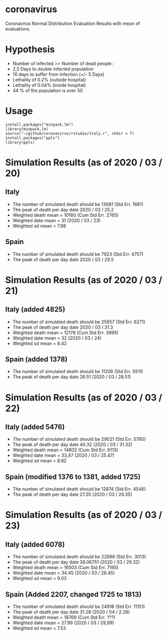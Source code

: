 # coronavirus

Coronavirus Normal Distribution Evaluation Results with mean of evaluations. 

# Hypothesis

* Number of infected >> Number of dead people ;
* 2,5 Days to double infected population
* 10 days to suffer from infection (+/- 5 Days)
* Lethality of 0.2% (outside hospital)
* Lethality of 0.04% (inside hospital)
* 44 % of the population is over 50

# Usage

`install.packages("minpack.lm")`  
`library(minpack.lm)`  
`source("~/github/coronavirus/rstudio/italy.r", chdir = T)`  
`install.packages("ppls")`  
`library(ppls)`

# Simulation Results (as of 2020 / 03 / 20)

## Italy

* The number of simulated death should be 13681 (Std Err. 1681)
* The peak of death per day date 2020 / 03 / 25.2
* Weighted death mean = 10160 (Cum Std Err. 2765)
* Weighted date mean = 31 (2020 / 03 / 23)
* Weighted sd mean = 7.98

## Spain

* The number of simulated death should be 7923 (Std Err. 4757)
* The peak of death per day date 2020 / 03 / 29.5

# Simulation Results (as of 2020 / 03 / 21)


## Italy (added 4825)

* The number of simulated death should be 25957 (Std Err. 6271)
* The peak of death per day date 2020 / 03 / 31.3
* Weighted death mean = 12178 (Cum Std Err. 3995)
* Weighted date mean = 32 (2020 / 03 / 24)
* Weighted sd mean = 8.42

## Spain (added 1378)

* The number of simulated death should be 11206 (Std Err. 5511)
* The peak of death per day date 26.51 (2020 / 03 / 28.51)

# Simulation Results (as of 2020 / 03 / 22)

## Italy (added 5476)

* The number of simulated death should be 29021 (Std Err. 5780)
* The peak of death per day date 40.32 (2020 / 03 / 31.32)
* Weighted death mean = 14802 (Cum Std Err. 6113)
* Weighted date mean = 33,47 (2020 / 03 / 25.47)
* Weighted sd mean = 8.82

## Spain (modified 1376 to 1381, added 1725)

* The number of simulated death should be 12874 (Std Err. 4546)
* The peak of death per day date 27.35 (2020 / 03 / 29.35)

# Simulation Results (as of 2020 / 03 / 23)

## Italy (added 6078)

* The number of simulated death should be 22686 (Std Err. 3013)
* The peak of death per day date 38.06751 (2020 / 03 / 29.32)
* Weighted death mean = 16503 (Cum Std Err. 7165)
* Weighted date mean = 34.45 (2020 / 03 / 26.45)
* Weighted sd mean = 9.03
## Spain (Added 2207, changed 1725 to 1813)
* The number of simulated death should be 24918 (Std Err. 11151)
* The peak of death per day date 31.28 (2020 / 04 / 2.28)
* Weighted death mean = 18769 (Cum Std Err. ???)
* Weighted date mean = 27.99 (2020 / 03 / 29,99)
* Weighted sd mean = 7.53
